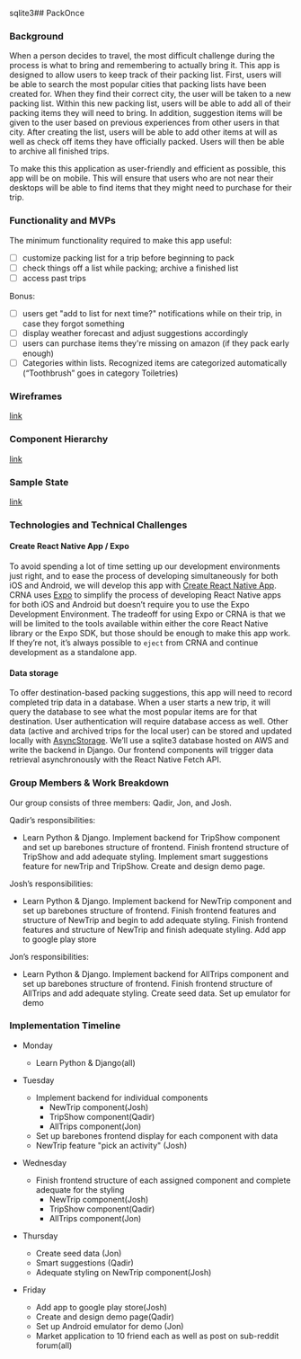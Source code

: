 sqlite3## PackOnce

### Background

When a person decides to travel, the most difficult challenge during the process is what to bring and remembering to actually bring it. This app is designed to allow users to keep track of their packing list. First, users will be able to search the most popular cities that packing lists have been created for. When they find their correct city, the user will be taken to a new packing list. Within this new packing list, users will be able to add all of their packing items they will need to bring. In addition, suggestion items  will be given to the user based on previous experiences from other users in that city. After creating the list, users will be able to add other items at will as well as check off items they have officially packed. Users will then be able to archive all finished trips.

To make this this application as user-friendly and efficient as possible, this app will be on mobile. This will ensure that users who are not near their desktops will be able to find items that they might need to purchase for their trip.

### Functionality and MVPs

The minimum functionality required to make this app useful:

- [ ] customize packing list for a trip before beginning to pack
- [ ] check things off a list while packing; archive a finished list
- [ ] access past trips

Bonus:

- [ ] users get "add to list for next time?" notifications while on their trip, in case they forgot something
- [ ] display weather forecast and adjust suggestions accordingly
- [ ] users can purchase items they're missing on amazon (if they pack early enough)
- [ ] Categories within lists. Recognized items are categorized automatically (“Toothbrush” goes in category Toiletries)

### Wireframes

[link](./wireframes)

### Component Hierarchy

[link](./component_hierarchy.md)

### Sample State

[link](./sample_state.md)

### Technologies and Technical Challenges

#### Create React Native App / Expo

To avoid spending a lot of time setting up our development environments just right, and to ease the process of developing simultaneously for both iOS and Android, we will develop this app with [Create React Native App](https://github.com/react-community/create-react-native-app). CRNA uses [Expo](https://expo.io/) to simplify the process of developing React Native apps for both iOS and Android but doesn’t require you to use the Expo Development Environment. The tradeoff for using Expo or CRNA is that we will be limited to the tools available within either the core React Native library or the Expo SDK, but those should be enough to make this app work. If they’re not, it’s always possible to `eject` from CRNA and continue development as a standalone app.

#### Data storage

To offer destination-based packing suggestions, this app will need to record completed trip data in a database. When a user starts a new trip, it will query the database to see what the most popular items are for that destination. User authentication will require database access as well. Other data (active and archived trips for the local user) can be stored and updated locally with [AsyncStorage](https://facebook.github.io/react-native/docs/asyncstorage.html). We’ll use a sqlite3 database hosted on AWS and write the backend in Django. Our frontend components will trigger data retrieval asynchronously with the React Native Fetch API.

### Group Members & Work Breakdown

Our group consists of three members: Qadir, Jon, and Josh.

Qadir’s responsibilities:
  -  Learn Python & Django. Implement backend for TripShow component and set up barebones structure of frontend. Finish frontend structure of TripShow and add adequate styling. Implement smart suggestions feature for newTrip and TripShow. Create and design demo page.

Josh’s responsibilities:
- Learn Python & Django. Implement backend for NewTrip component and set up barebones structure of frontend. Finish frontend  features and structure of NewTrip and begin to add adequate styling. Finish frontend features and structure of NewTrip and    finish adequate styling. Add app to google play store

Jon’s responsibilities:
  - Learn Python & Django. Implement backend for AllTrips component and set up barebones structure of frontend. Finish frontend structure of AllTrips and add adequate styling. Create seed data. Set up emulator for demo


### Implementation Timeline


* Monday
  - Learn Python & Django(all)
* Tuesday
  - Implement backend for individual components
    + NewTrip component(Josh)
    + TripShow component(Qadir)
    + AllTrips component(Jon)
  - Set up barebones frontend display for each component with data
  -  NewTrip feature "pick an activity" (Josh)
* Wednesday
  - Finish frontend structure of each assigned component and complete adequate for the styling
    + NewTrip component(Josh)
    + TripShow component(Qadir)
    + AllTrips component(Jon)
* Thursday
  - Create seed data (Jon)
  - Smart suggestions (Qadir)
  - Adequate styling on NewTrip component(Josh)

* Friday
  - Add app to google play store(Josh)
  - Create and design demo page(Qadir)
  - Set up Android emulator for demo (Jon)
  - Market application to 10 friend each as well as post on sub-reddit forum(all)
